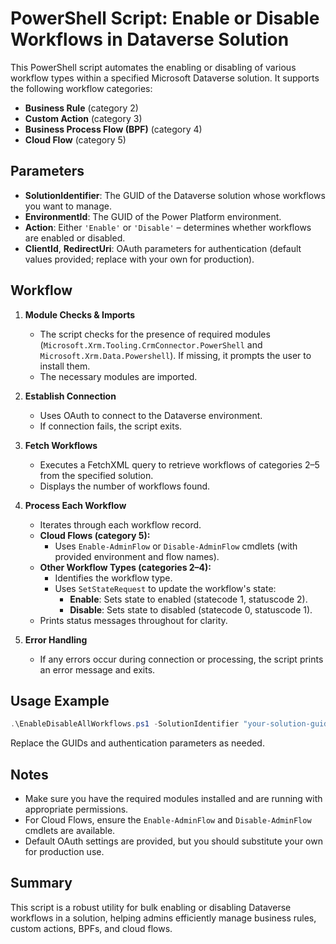 # PowerShell Script: Enable or Disable Workflows in Dataverse Solution

This PowerShell script automates the enabling or disabling of various workflow types within a specified Microsoft Dataverse solution. It supports the following workflow categories:

- **Business Rule** (category 2)
- **Custom Action** (category 3)
- **Business Process Flow (BPF)** (category 4)
- **Cloud Flow** (category 5)

## Parameters

- **SolutionIdentifier**: The GUID of the Dataverse solution whose workflows you want to manage.
- **EnvironmentId**: The GUID of the Power Platform environment.
- **Action**: Either `'Enable'` or `'Disable'` – determines whether workflows are enabled or disabled.
- **ClientId**, **RedirectUri**: OAuth parameters for authentication (default values provided; replace with your own for production).

## Workflow

1. **Module Checks & Imports**
   - The script checks for the presence of required modules (`Microsoft.Xrm.Tooling.CrmConnector.PowerShell` and `Microsoft.Xrm.Data.Powershell`). If missing, it prompts the user to install them.
   - The necessary modules are imported.

2. **Establish Connection**
   - Uses OAuth to connect to the Dataverse environment.
   - If connection fails, the script exits.

3. **Fetch Workflows**
   - Executes a FetchXML query to retrieve workflows of categories 2–5 from the specified solution.
   - Displays the number of workflows found.

4. **Process Each Workflow**
   - Iterates through each workflow record.
   - **Cloud Flows (category 5):**
     - Uses `Enable-AdminFlow` or `Disable-AdminFlow` cmdlets (with provided environment and flow names).
   - **Other Workflow Types (categories 2–4):**
     - Identifies the workflow type.
     - Uses `SetStateRequest` to update the workflow's state:
       - **Enable**: Sets state to enabled (statecode 1, statuscode 2).
       - **Disable**: Sets state to disabled (statecode 0, statuscode 1).
   - Prints status messages throughout for clarity.

5. **Error Handling**
   - If any errors occur during connection or processing, the script prints an error message and exits.

## Usage Example

```powershell
.\EnableDisableAllWorkflows.ps1 -SolutionIdentifier "your-solution-guid" -EnvironmentId "your-environment-guid" -Action "Enable"
```

Replace the GUIDs and authentication parameters as needed.

## Notes

- Make sure you have the required modules installed and are running with appropriate permissions.
- For Cloud Flows, ensure the `Enable-AdminFlow` and `Disable-AdminFlow` cmdlets are available.
- Default OAuth settings are provided, but you should substitute your own for production use.

## Summary

This script is a robust utility for bulk enabling or disabling Dataverse workflows in a solution, helping admins efficiently manage business rules, custom actions, BPFs, and cloud flows.

